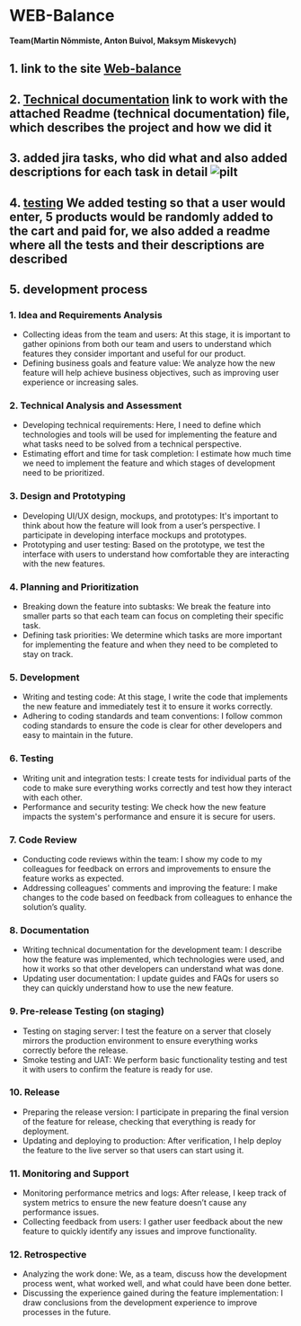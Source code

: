 # WEB-Balance

**Team(Martin Nõmmiste, Anton Buivol, Maksym Miskevych)**
## 1. link to the site [Web-balance](https://antonbuivol22.thkit.ee/WEB-Balance/WEB-balance-main/index.php)
## 2. [Technical documentation]([https://github.com/AntonBuivol/WEB-Balance/tree/Martin](https://github.com/AntonBuivol/WEB-Balance/blob/Martin/WEB-balance-main/README.md)) link to work with the attached Readme (technical documentation) file, which describes the project and how we did it
## 3. added jira tasks, who did what and also added descriptions for each task in detail ![pilt](https://github.com/user-attachments/assets/f8d35668-063a-452d-9857-8c315900a78e) 

## 4. [testing](https://github.com/AntonBuivol/WEB-Balance/tree/Martin/sitetesting)  We added testing so that a user would enter, 5 products would be randomly added to the cart and paid for, we also added a readme where all the tests and their descriptions are described
## 5. development process 
### 1. Idea and Requirements Analysis
* Collecting ideas from the team and users: At this stage, it is important to gather opinions from both our team
and users to understand which features they consider important and useful for our product.
* Defining business goals and feature value: We analyze how the new feature will help achieve business objectives,
such as improving user experience or increasing sales.
### 2. Technical Analysis and Assessment
* Developing technical requirements: Here, I need to define which technologies and tools will be used for
implementing the feature and what tasks need to be solved from a technical perspective.
* Estimating effort and time for task completion: I estimate how much time we need to implement the feature and
which stages of development need to be prioritized.
### 3. Design and Prototyping
* Developing UI/UX design, mockups, and prototypes: It's important to think about how the feature will look from
a user’s perspective. I participate in developing interface mockups and prototypes.
* Prototyping and user testing: Based on the prototype, we test the interface with users to understand how
comfortable they are interacting with the new features.
### 4. Planning and Prioritization
* Breaking down the feature into subtasks: We break the feature into smaller parts
so that each team can focus on completing their specific task.
* Defining task priorities: We determine which tasks are more important for
implementing the feature and when they need to be completed to stay on track.
### 5. Development
* Writing and testing code: At this stage, I write the code that implements the new
feature and immediately test it to ensure it works correctly.
* Adhering to coding standards and team conventions: I follow common coding
standards to ensure the code is clear for other developers and easy to maintain in
the future.
### 6. Testing
* Writing unit and integration tests: I create tests for individual parts of the code to
make sure everything works correctly and test how they interact with each other.
* Performance and security testing: We check how the new feature impacts the
system's performance and ensure it is secure for users.
### 7. Code Review
* Conducting code reviews within the team: I show my code to my colleagues for
feedback on errors and improvements to ensure the feature works as expected.
* Addressing colleagues' comments and improving the feature: I make changes to
the code based on feedback from colleagues to enhance the solution’s quality.
### 8. Documentation
* Writing technical documentation for the development team: I describe how the
feature was implemented, which technologies were used, and how it works so that
other developers can understand what was done.
* Updating user documentation: I update guides and FAQs for users so they can
quickly understand how to use the new feature.
### 9. Pre-release Testing (on staging)
* Testing on staging server: I test the feature on a server that closely mirrors the
production environment to ensure everything works correctly before the release.
* Smoke testing and UAT: We perform basic functionality testing and test it with users
to confirm the feature is ready for use.
### 10. Release
* Preparing the release version: I participate in preparing the final version of the
feature for release, checking that everything is ready for deployment.
* Updating and deploying to production: After verification, I help deploy the feature
to the live server so that users can start using it.
### 11. Monitoring and Support
* Monitoring performance metrics and logs: After release, I keep track of system
metrics to ensure the new feature doesn’t cause any performance issues.
* Collecting feedback from users: I gather user feedback about the new feature to
quickly identify any issues and improve functionality.
### 12. Retrospective
* Analyzing the work done: We, as a team, discuss how the development process
went, what worked well, and what could have been done better.
* Discussing the experience gained during the feature implementation: I draw
conclusions from the development experience to improve processes in the future.

